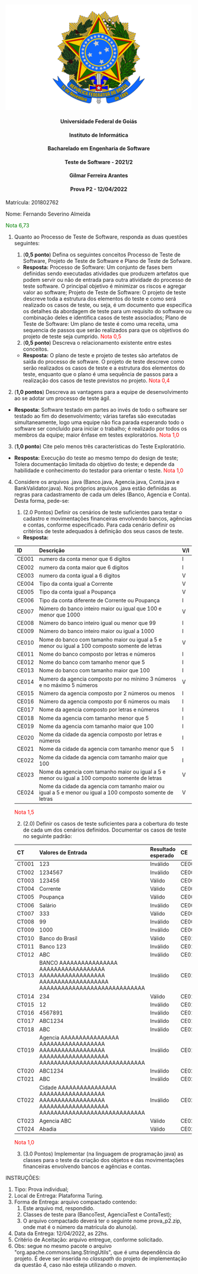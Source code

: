 <div align=center>
  <img src="brasaooficialcolorido.png">
</div>

#### <p style="text-align: center;">Universidade Federal de Goiás</p>
#### <p style="text-align: center;">Instituto de Informática</p>
#### <p style="text-align: center;">Bacharelado em Engenharia de Software</p>
#### <p style="text-align: center;">Teste de Software - 2021/2</p>
#### <p style="text-align: center;">Gilmar Ferreira Arantes</p>
####  <p style="text-align: center;"> Prova P2 - 12/04/2022</p>

Matrícula: 201802762

Nome: Fernando Severino Almeida

<font color="green">Nota 6,73</font>

1. Quanto ao Processo de Teste de Software, responda as duas questões seguintes:
   1. (**0,5 ponto**) Defina os seguintes conceitos Processo de Teste de Software, Projeto de Teste de Software e Plano de Teste de Sofware.
   - **Resposta:**  Processo de Software: Um conjunto de fases bem definidas sendo executadas atividades que produzem artefatos que podem servir ou não de entrada para outra atividade do processo de teste software. O principal objetivo é minimizar os riscos e agregar valor ao software; Projeto de Teste de Software: O projeto de teste descreve toda a estrutura dos elementos do teste e como será realizado os casos de teste, ou seja, é um documento que especifica os detalhes da abordagem de teste para um requisito do software ou combinação deles e identifica casos de teste associados; Plano de Teste de Software: Um plano de teste é como uma receita, uma sequencia de passos que serão realizados para que os objetivos do projeto de teste seja cumprido. <font color="red">Nota 0,5</font>

   2. (**0,5 ponto**) Descreva o relacionamento existente entre estes conceitos.
   - **Resposta:** O plano de teste e projeto de testes são artefatos de saída do processo de software. O projeto de teste descreve como serão realizados os casos de teste e a estrutura dos elementos do teste, enquanto que o plano é uma sequência de passos para a realização dos casos de teste previstos no projeto. <font color="red">Nota 0,4</font>
2. (**1,0 pontos**) Descreva as vantagens para a equipe de desenvolvimento ao se adotar um processo de teste ágil.
- **Resposta:** Software testado em partes ao invés de todo o software ser testado ao fim do desenvolvimento; várias tarefas são executadas simultaneamente, logo uma equipe não fica parada esperando todo o software ser concluído para iniciar o trabalho; é realizado por todos os membros da equipe; maior ênfase em testes exploratórios. <font color="red">Nota 1,0</font>
3. (**1,0 ponto**) Cite pelo menos três características do Teste Exploratório.
- **Resposta:** Execução do teste ao mesmo tempo do design de teste; Tolera documentação limitada do objetivo do teste; e depende da habilidade e conhecimento do testador para orientar o teste. <font color="red">Nota 1,0</font>
4. Considere os arquivos .java (Banco.java, Agencia.java, Conta.java e BankValidator.java). Nos próprios arquivos .java estão definidas as regras para cadastramento de cada um deles (Banco, Agencia e Conta). Desta forma, pede-se:
   1. (2.0 Pontos) Definir os cenários de teste suficientes para testar o cadastro e movimentações financeiras envolvendo bancos, agências e contas, conforme especificado. Para cada cenário definir os critérios de teste adequados à definição dos seus casos de teste.
   - **Resposta:**

   |ID|Descrição|V/I|
   |---|---|---|
   |CE001|numero da conta menor que 6 digitos|I|
   |CE002|numero da conta maior que 6 digitos|I|
   |CE003|numero da conta igual a 6 digitos|V|
   |CE004|Tipo da conta igual a Corrente|V|
   |CE005|Tipo da conta igual a Poupança|V|
   |CE006|Tipo da conta diferente de Corrente ou Poupança|I|
   |CE007|Número do banco inteiro maior ou igual que 100 e menor que 1000|V|
   |CE008|Número do banco inteiro igual ou menor que 99|I|
   |CE009|Número do banco inteiro maior ou igual a 1000|I|
   |CE010|Nome do banco com tamanho maior ou igual a 5 e menor ou igual a 100 composto somente de letras|V|
   |CE011|Nome do banco composto por letras e números|I|
   |CE012|Nome do banco com tamanho menor que 5|I|
   |CE013|Nome do banco com tamanho maior que 100|I|
   |CE014|Numero da agencia composto por no mínimo 3 números e no máximo 5 números|V|
   |CE015|Número da agencia composto por 2 números ou menos|I|
   |CE016|Número da agencia composto por 6 números ou mais|I|
   |CE017|Nome da agencia composto por letras e números|I|
   |CE018|Nome da agencia com tamanho menor que 5|I|
   |CE019|Nome da agencia com tamanho maior que 100|I|
   |CE020|Nome da cidade da agencia composto por letras e números|I|
   |CE021|Nome da cidade da agencia com tamanho menor que 5|I|
   |CE022|Nome da cidade da agencia com tamanho maior que 100|I|
   |CE023|Nome da agencia com tamanho maior ou igual a 5 e menor ou igual a 100 composto somente de letras|V|
   |CE024|Nome da cidade da agencia com tamanho maior ou igual a 5 e menor ou igual a 100 composto somente de letras|V|

   <font color="red">Nota 1,5</font>

   2. (2.0) Definir os casos de teste suficientes para a cobertura do teste de cada um dos cenários definidos. Documentar os casos de teste no seguinte padrão:

   |CT|Valores de Entrada|Resultado esperado|CE|
   |---|---|---|---|
   |CT001|123|Inválido|CE001|
   |CT002|1234567|Inválido|CE002|
   |CT003|123456|Válido|CE003|
   |CT004|Corrente|Válido|CE004|
   |CT005|Poupança|Válido|CE005|
   |CT006|Salário|Inválido|CE006|
   |CT007|333|Válido|CE007|
   |CT008|99|Inválido|CE008|
   |CT009|1000|Inválido|CE009|
   |CT010|Banco do Brasil|Válido|CE010|
   |CT011|Banco 123|Inválido|CE011|
   |CT012|ABC|Inválido|CE012|
   |CT013|BANCO AAAAAAAAAAAAAAAA<br/>AAAAAAAAAAAAAAAAAA<br/>AAAAAAAAAAAAAAAAAA<br/>AAAAAAAAAAAAAAAAAAA<br/>AAAAAAAAAAAAAAAAAAAAAAAAAAAAA|Inválido|CE013|
   |CT014|234|Válido|CE014|
   |CT015|12|Inválido|CE015|
   |CT016|4567891|Inválido|CE016|
   |CT017|ABC1234|Inválido|CE017|
   |CT018|ABC|Inválido|CE021|
   |CT019|Agencia AAAAAAAAAAAAAAAA<br/>AAAAAAAAAAAAAAAAAA<br/>AAAAAAAAAAAAAAAAAA<br/>AAAAAAAAAAAAAAAAAAA<br/>AAAAAAAAAAAAAAAAAAAAAAAAAAAAA|Inválido|CE018|
   |CT020|ABC1234|Inválido|CE020|
   |CT021|ABC|Inválido|CE021|
   |CT022|Cidade AAAAAAAAAAAAAAAA<br/>AAAAAAAAAAAAAAAAAA<br/>AAAAAAAAAAAAAAAAAA<br/>AAAAAAAAAAAAAAAAAAA<br/>AAAAAAAAAAAAAAAAAAAAAAAAAAAAA|Inválido|CE022|
   |CT023|Agencia ABC|Válido|CE023|
   |CT024|Abadia|Válido|CE024|

   <font color="red">Nota 1,0</font>

   3. (3.0 Pontos) Implementar (na linguagem de programação java) as classes para o teste da criação dos objetos e das movimentações financeiras envolvendo bancos e agências e contas.


INSTRUÇÕES:
1. Tipo: Prova individual;
2. Local de Entrega: Plataforma Turing.
3. Forma de Entrega: arquivo compactado contendo:
   1. Este arquivo md, respondido.
   2. Classes de teste para (BancoTest, AgenciaTest e ContaTest);
   3. O arquivo compactado deverá ter o seguinte nome prova_p2<mat>.zip, onde mat é o número da matrícula do aluno(a).
5. Data da Entrega: 12/04/2022, as 22hs.
6. Critério de Aceitação: arquivo entregue, conforme solicitado.
7. Obs: segue no mesmo pacote o arquivo "org.apache.commons.lang.StringUtils", que é uma dependência do projeto. É deve ser inserida no _classpath_ do projeto de implementação da questão 4, caso não esteja utilizando o _maven_.
